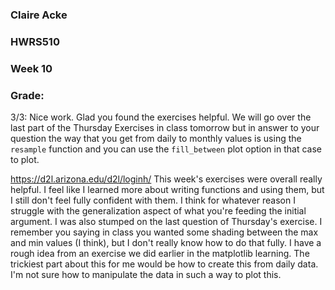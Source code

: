 ### Claire Acke
### HWRS510
### Week 10 

### Grade: 
3/3: Nice work. Glad you found the exercises helpful.  We will go over the last part of the Thursday Exercises in class tomorrow but in answer to your question the way that you get from daily to monthly values is using the `resample` function and you can use the `fill_between` plot option in that case to plot. 

https://d2l.arizona.edu/d2l/loginh/
This week's exercises were overall really helpful. I feel like I learned more about writing functions and using them, but I still don't feel fully confident with them. I think for whatever reason I struggle with the generalization aspect of what you're feeding the initial argument. I was also stumped on the last question of Thursday's exercise. I remember you saying in class you wanted some shading between the max and min values (I think), but I don't really know how to do that fully. I have a rough idea from an exercise we did earlier in the matplotlib learning. The trickiest part about this for me would be how to create this from daily data. I'm not sure how to manipulate the data in such a way to plot this.